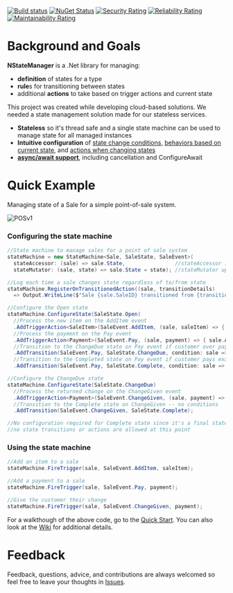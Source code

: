[![Build status](https://ci.appveyor.com/api/projects/status/byg4n228cinno4xt?svg=true)](https://ci.appveyor.com/project/ScottCarter/nstatemanager) [![NuGet Status](https://img.shields.io/nuget/v/NStateManager.svg)](https://www.nuget.org/packages/NStateManager) [![Security Rating](https://sonarcloud.io/api/project_badges/measure?project=NStateManager&metric=security_rating)](https://sonarcloud.io/dashboard?id=NStateManager) [![Reliability Rating](https://sonarcloud.io/api/project_badges/measure?project=NStateManager&metric=reliability_rating)](https://sonarcloud.io/dashboard?id=NStateManager) [![Maintainability Rating](https://sonarcloud.io/api/project_badges/measure?project=NStateManager&metric=sqale_rating)](https://sonarcloud.io/dashboard?id=NStateManager)
# Background and Goals  
**NStateManager** is a .Net library for managing:
- **definition** of states for a type
- **rule**s for transitioning between states
- additional **actions** to take based on trigger actions and current state

This project was created while developing cloud-based solutions. We needed a state management solution made for our stateless services. 
- **Stateless** so it's thread safe and a single state machine can be used to manage state for all managed instances  
- **Intuitive configuration** of [state change conditions](https://github.com/scottctr/NStateManager/wiki/Changing-States), [behaviors based on current state](https://github.com/scottctr/NStateManager/wiki/Event-Actions), and [actions when changing states](https://github.com/scottctr/NStateManager/wiki/State-Change-Actions)  
- **[async/await support](https://github.com/scottctr/NStateManager/wiki/Async-Await-Support)**, including cancellation and ConfigureAwait       
# Quick Example
Managing state of a Sale for a simple point-of-sale system.  

![POSv1](https://github.com/scottctr/NStateManager/blob/master/Examples/NStateManager.Example.Sale.Console/POSv2.png)
### Configuring the state machine
```C#
//State machine to manage sales for a point of sale system
stateMachine = new StateMachine<Sale, SaleState, SaleEvent>(
  stateAccessor: (sale) => sale.State,                //stateAccessor is used to retrieve the current state
  stateMutator: (sale, state) => sale.State = state); //stateMutator updates state based on transition rule below

//Log each time a sale changes state regardless of to/from state
stateMachine.RegisterOnTransitionedAction((sale, transitionDetails) 
  => Output.WriteLine($"Sale {sale.SaleID} transitioned from {transitionDetails.PreviousState} to {transitionDetails.CurrentState}."));

//Configure the Open state
stateMachine.ConfigureState(SaleState.Open)
  //Process the new item on the AddItem event 
  .AddTriggerAction<SaleItem>(SaleEvent.AddItem, (sale, saleItem) => { sale.AddItem(saleItem); })
  //Process the payment on the Pay event
  .AddTriggerAction<Payment>(SaleEvent.Pay, (sale, payment) => { sale.AddPayment(payment); })
  //Transition to the ChangeDue state on Pay event if customer over pays
  .AddTransition(SaleEvent.Pay, SaleState.ChangeDue, condition: sale => sale.Balance < 0, name: "Open2ChangeDue", priority: 1)
  //Transition to the Completed state on Pay event if customer pays exact amount
  .AddTransition(SaleEvent.Pay, SaleState.Complete, condition: sale => sale.Balance == 0, name: "Open2Complete", priority: 2);

//Configure the ChangeDue state
stateMachine.ConfigureState(SaleState.ChangeDue)
  //Process the returned change on the ChangeGiven event
  .AddTriggerAction<Payment>(SaleEvent.ChangeGiven, (sale, payment) => { sale.ReturnChange(); })
  //Transition to the Complete state on ChangeGiven -- no conditions
  .AddTransition(SaleEvent.ChangeGiven, SaleState.Complete);

//No configuration required for Complete state since it's a final state and
//no state transitions or actions are allowed at this point
```
### Using the state machine
```C#
//Add an item to a sale
stateMachine.FireTrigger(sale, SaleEvent.AddItem, saleItem); 

//Add a payment to a sale
stateMachine.FireTrigger(sale, SaleEvent.Pay, payment);

//Give the customer their change
stateMachine.FireTrigger(sale, SaleEvent.ChangeGiven, payment);
```
For a walkthough of the above code, go to the [Quick Start](https://github.com/scottctr/NStateManager/wiki/Quick-Start). You can also look at the [Wiki](https://github.com/scottctr/NStateManager/wiki) for additional details.
# Feedback
Feedback, questions, advice, and contributions are always welcomed so feel free to leave your thoughts in [Issues](https://github.com/scottctr/NStateManager/issues).
